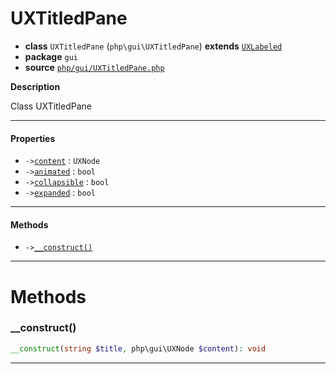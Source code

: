 # UXTitledPane

- **class** `UXTitledPane` (`php\gui\UXTitledPane`) **extends** [`UXLabeled`](api-docs/classes/php/gui/UXLabeled.md)
- **package** `gui`
- **source** [`php/gui/UXTitledPane.php`](./src/main/resources/JPHP-INF/sdk/php/gui/UXTitledPane.php)

**Description**

Class UXTitledPane

---

#### Properties

- `->`[`content`](#prop-content) : `UXNode`
- `->`[`animated`](#prop-animated) : `bool`
- `->`[`collapsible`](#prop-collapsible) : `bool`
- `->`[`expanded`](#prop-expanded) : `bool`

---

#### Methods

- `->`[`__construct()`](#method-__construct)

---
# Methods

<a name="method-__construct"></a>

### __construct()
```php
__construct(string $title, php\gui\UXNode $content): void
```

---
